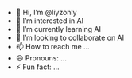 - 👋 Hi, I’m @liyzonly
- 👀 I’m interested in AI
- 🌱 I’m currently learning AI
- 💞️ I’m looking to collaborate on AI
- 📫 How to reach me ...
- 😄 Pronouns: ...
- ⚡ Fun fact: ...

<!---
liyzonly/liyzonly is a ✨ special ✨ repository because its `README.md` (this file) appears on your GitHub profile.
You can click the Preview link to take a look at your changes.
--->
